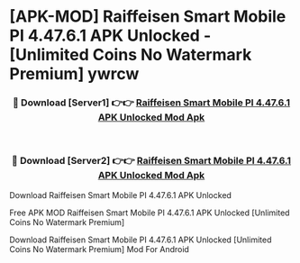 # [APK-MOD] Raiffeisen Smart Mobile PI 4.47.6.1 APK Unlocked - [Unlimited Coins No Watermark Premium] ywrcw



<div align="center">
<h3>🔴 Download [Server1] 👉👉 <a href="https://momento.my/?title=Raiffeisen_Smart_Mobile_PI_4.47.6.1_APK_Unlocked">Raiffeisen Smart Mobile PI 4.47.6.1 APK Unlocked Mod Apk</a></h3><br>

<h3>🔴 Download [Server2] 👉👉 <a href="https://momento.my/?title=Raiffeisen_Smart_Mobile_PI_4.47.6.1_APK_Unlocked">Raiffeisen Smart Mobile PI 4.47.6.1 APK Unlocked Mod Apk</a></h3>
</div>



Download Raiffeisen Smart Mobile PI 4.47.6.1 APK Unlocked 

Free APK MOD Raiffeisen Smart Mobile PI 4.47.6.1 APK Unlocked [Unlimited Coins No Watermark Premium]

Download Raiffeisen Smart Mobile PI 4.47.6.1 APK Unlocked [Unlimited Coins No Watermark Premium] Mod For Android

